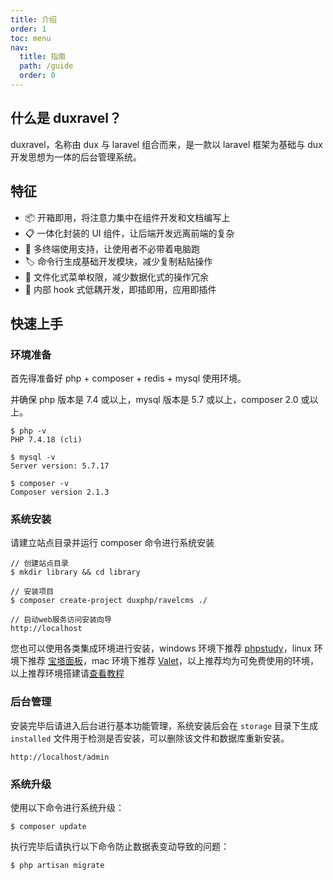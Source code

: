 ```yaml
---
title: 介绍
order: 1
toc: menu
nav:
  title: 指南
  path: /guide
  order: 0
---
```


## 什么是 duxravel？

duxravel，名称由 dux 与 laravel 组合而来，是一款以 laravel 框架为基础与 dux 开发思想为一体的后台管理系统。

## 特征

- 📦 开箱即用，将注意力集中在组件开发和文档编写上
- 📋 一体化封装的 UI 组件，让后端开发远离前端的复杂
- 📱 多终端使用支持，让使用者不必带着电脑跑
- 🏷 命令行生成基础开发模块，减少复制粘贴操作
- 🎨 文件化式菜单权限，减少数据化式的操作冗余
- 📡 内部 hook 式低耦开发，即插即用，应用即插件

## 快速上手

### 环境准备

首先得准备好 php + composer + redis + mysql 使用环境。

并确保 php 版本是 7.4 或以上，mysql 版本是 5.7 或以上，composer 2.0 或以上。

```shell
$ php -v
PHP 7.4.18 (cli)

$ mysql -v
Server version: 5.7.17

$ composer -v
Composer version 2.1.3
```

### 系统安装

请建立站点目录并运行 composer 命令进行系统安装

```shell
// 创建站点目录
$ mkdir library && cd library

// 安装项目
$ composer create-project duxphp/ravelcms ./

// 启动web服务访问安装向导
http://localhost
```

您也可以使用各类集成环境进行安装，windows 环境下推荐 [phpstudy](https://www.xp.cn/)，linux 环境下推荐 [宝塔面板](https://www.bt.cn/)，mac 环境下推荐 [Valet](https://learnku.com/docs/laravel/8.x/valet/9358)，以上推荐均为可免费使用的环境，以上推荐环境搭建请[查看教程](/guide/env)

### 后台管理

安装完毕后请进入后台进行基本功能管理，系统安装后会在 `storage` 目录下生成 `installed` 文件用于检测是否安装，可以删除该文件和数据库重新安装。

```http request
http://localhost/admin
```

### 系统升级

使用以下命令进行系统升级：

```shell
$ composer update
```

执行完毕后请执行以下命令防止数据表变动导致的问题：

```shell
$ php artisan migrate
```
